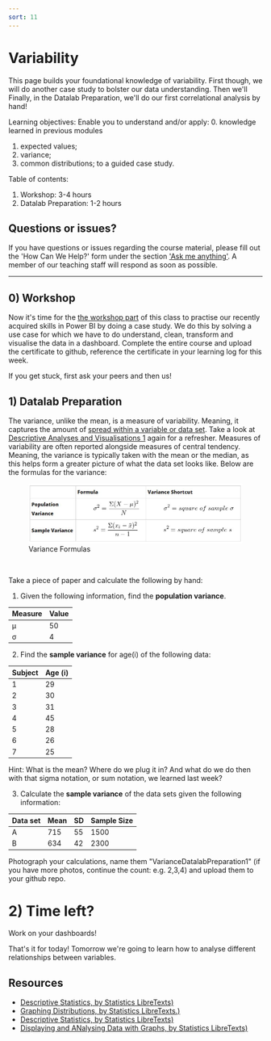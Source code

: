 ```yaml
---
sort: 11
---
```


# Variability
This page builds your foundational knowledge of variability. First though, we will do another case study to bolster our data understanding. Then we'll  Finally, in the Datalab Preparation, we'll do our first correlational analysis by hand!

Learning objectives:
Enable you to understand and/or apply:
0. knowledge learned in previous modules
1. expected values;
2. variance;
3. common distributions;
to a guided case study.


Table of contents:
1. Workshop: 3-4 hours
3. Datalab Preparation: 1-2 hours

## Questions or issues?

If you have questions or issues regarding the course material, please fill out the 'How Can We Help?' form under the section ['Ask me anything'](https://adsai.buas.nl/Contact%20Us/). A member of our teaching staff will respond as soon as possible.

***


## 0) Workshop
Now it's time for the [the workshop part](https://app.datacamp.com/learn/courses/case-study-analyzing-customer-churn-in-power-bi) of this class to practise our recently acquired skills in Power BI by doing a case study. We do this by solving a use case for which we have to do understand, clean, transform and visualise the data in a dashboard. Complete the entire course and upload the certificate to github, reference the certificate in your learning log for this week.

If you get stuck, first ask your peers and then us!


## 1) Datalab Preparation
The variance, unlike the mean, is a measure of variability. Meaning, it captures the amount of [spread within a variable or data set](https://youtu.be/R4yfNi_8Kqw). Take a look at [Descriptive Analyses and Visualisations 1](https://adsai.buas.nl/Study%20Content/DataScience/DescriptiveAnalysesAndVisualisations1.html?highlight=variability) again for a refresher. Measures of variability are often reported alongside measures of central tendency. Meaning, the variance is typically taken with the mean or the median, as this helps form a greater picture of what the data set looks like. Below are the formulas for the variance:

<figure>
    <img src=".\assets\VarianceFormulas.jpg" />
    <figcaption>Variance Formulas</figcaption>
</figure>
<br>

Take a piece of paper and calculate the following by hand:

1) Given the following information, find the **population variance**.

| Measure | Value |
| ------- | -------- |
| μ	| 50 |
| σ | 4 |


2) Find the **sample variance** for age(i) of the following data:

| Subject | Age (i) |
| ------- | -------- |
| 1 | 29 |
| 2 | 30 |
| 3 | 31 |
| 4 | 45 |
| 5 | 28 |
| 6 | 26 |
| 7 | 25 |

Hint: What is the mean? Where do we plug it in? And what do we do then with that sigma notation, or sum notation, we learned last week?

3) Calculate the **sample variance** of the data sets given the following information:

Data set | Mean | SD | Sample Size |
| ------- | -------- | -------- | -------- |
A | 715 | 55 | 1500 |
B | 634 | 42 | 2300

Photograph your calculations, name them "VarianceDatalabPreparation1" (if you have more photos, continue the count: e.g. 2,3,4) and upload them to your github repo.

# 2) Time left? 
Work on your dashboards!

That's it for today! Tomorrow we're going to learn how to analyse different relationships between variables.


## Resources
- [Descriptive Statistics, by Statistics LibreTexts)](https://statics.teams.cdn.office.net/evergreen-assets/safelinks/1/atp-safelinks.html?url=https%3A%2F%2Fstats.libretexts.org%2FBookshelves%2FIntroductory_Statistics%2FBook%253A_Introductory_Statistics_(OpenStax)%2F02%253A_Descriptive_Statistics)
- [Graphing Distributions, by Statistics LibreTexts.)](https://statics.teams.cdn.office.net/evergreen-assets/safelinks/1/atp-safelinks.html?url=https%3A%2F%2Fstats.libretexts.org%2FBookshelves%2FIntroductory_Statistics%2FBook%253A_Introductory_Statistics_(Lane)%2F02%253A_Graphing_Distributions)
-  [Descriptive Statistics, by Statistics LibreTexts)](https://statics.teams.cdn.office.net/evergreen-assets/safelinks/1/atp-safelinks.html?url=https%3A%2F%2Fstats.libretexts.org%2FBookshelves%2FIntroductory_Statistics%2FBook%253A_Introductory_Statistics_(Shafer_and_Zhang)%2F02%253A_Descriptive_Statistics)
 - [Displaying and ANalysing Data with Graphs, by Statistics LibreTexts)](https://statics.teams.cdn.office.net/evergreen-assets/safelinks/1/atp-safelinks.html?url=https%3A%2F%2Fstats.libretexts.org%2FBookshelves%2FIntroductory_Statistics%2FBook%253A_Inferential_Statistics_and_Probability_-_A_Holistic_Approach_(Geraghty)%2F02%253A_Displaying_and_Analyzing_Data_with_Graphs)
